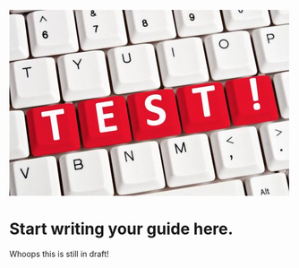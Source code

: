 ![description](https://raw.githubusercontent.com/durden/articles/master/images/9f460c51-8271-4575-b311-a830a2685a02.jpg)
# Start writing your guide here.


Whoops this is still in draft!